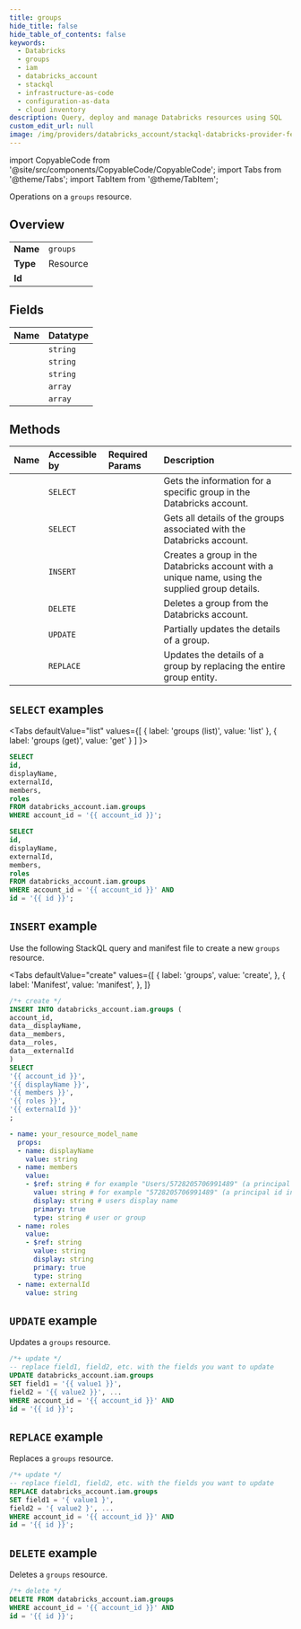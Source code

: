 ```yaml
---
title: groups
hide_title: false
hide_table_of_contents: false
keywords:
  - Databricks
  - groups
  - iam
  - databricks_account
  - stackql
  - infrastructure-as-code
  - configuration-as-data
  - cloud inventory
description: Query, deploy and manage Databricks resources using SQL
custom_edit_url: null
image: /img/providers/databricks_account/stackql-databricks-provider-featured-image.png
---
```


import CopyableCode from '@site/src/components/CopyableCode/CopyableCode';
import Tabs from '@theme/Tabs';
import TabItem from '@theme/TabItem';

Operations on a <code>groups</code> resource.  

## Overview
<table><tbody>
<tr><td><b>Name</b></td><td><code>groups</code></td></tr>
<tr><td><b>Type</b></td><td>Resource</td></tr>
<tr><td><b>Id</b></td><td><CopyableCode code="databricks_account.iam.groups" /></td></tr>
</tbody></table>

## Fields
| Name | Datatype |
|:-----|:---------|
| <CopyableCode code="id" /> | `string` |
| <CopyableCode code="displayName" /> | `string` |
| <CopyableCode code="externalId" /> | `string` |
| <CopyableCode code="members" /> | `array` |
| <CopyableCode code="roles" /> | `array` |

## Methods
| Name | Accessible by | Required Params | Description |
|:-----|:--------------|:----------------|:------------|
| <CopyableCode code="get" /> | `SELECT` | <CopyableCode code="account_id, id" /> | Gets the information for a specific group in the Databricks account. |
| <CopyableCode code="list" /> | `SELECT` | <CopyableCode code="account_id" /> | Gets all details of the groups associated with the Databricks account. |
| <CopyableCode code="create" /> | `INSERT` | <CopyableCode code="account_id" /> | Creates a group in the Databricks account with a unique name, using the supplied group details. |
| <CopyableCode code="delete" /> | `DELETE` | <CopyableCode code="account_id, id" /> | Deletes a group from the Databricks account. |
| <CopyableCode code="patch" /> | `UPDATE` | <CopyableCode code="account_id, id" /> | Partially updates the details of a group. |
| <CopyableCode code="update" /> | `REPLACE` | <CopyableCode code="account_id, id" /> | Updates the details of a group by replacing the entire group entity. |

## `SELECT` examples

<Tabs
    defaultValue="list"
    values={[
        { label: 'groups (list)', value: 'list' },
        { label: 'groups (get)', value: 'get' }
    ]
}>
<TabItem value="list">

```sql
SELECT
id,
displayName,
externalId,
members,
roles
FROM databricks_account.iam.groups
WHERE account_id = '{{ account_id }}';
```

</TabItem>
<TabItem value="get">

```sql
SELECT
id,
displayName,
externalId,
members,
roles
FROM databricks_account.iam.groups
WHERE account_id = '{{ account_id }}' AND
id = '{{ id }}';
```

</TabItem>
</Tabs>

## `INSERT` example

Use the following StackQL query and manifest file to create a new <code>groups</code> resource.

<Tabs
    defaultValue="create"
    values={[
        { label: 'groups', value: 'create', },
        { label: 'Manifest', value: 'manifest', },
    ]}
>
<TabItem value="create">

```sql
/*+ create */
INSERT INTO databricks_account.iam.groups (
account_id,
data__displayName,
data__members,
data__roles,
data__externalId
)
SELECT 
'{{ account_id }}',
'{{ displayName }}',
'{{ members }}',
'{{ roles }}',
'{{ externalId }}'
;
```

</TabItem>
<TabItem value="manifest">

```yaml
- name: your_resource_model_name
  props:
  - name: displayName
    value: string
  - name: members
    value:
    - $ref: string # for example "Users/5728205706991489" (a principal id in this case a user), you can just supply this field or `value`
      value: string # for example "5728205706991489" (a principal id in this case a user)
      display: string # users display name
      primary: true
      type: string # user or group
  - name: roles
    value:
    - $ref: string
      value: string
      display: string
      primary: true
      type: string
  - name: externalId
    value: string
```

</TabItem>
</Tabs>

## `UPDATE` example

Updates a <code>groups</code> resource.

```sql
/*+ update */
-- replace field1, field2, etc. with the fields you want to update        
UPDATE databricks_account.iam.groups
SET field1 = '{{ value1 }}',
field2 = '{{ value2 }}', ...
WHERE account_id = '{{ account_id }}' AND
id = '{{ id }}';
```

## `REPLACE` example

Replaces a <code>groups</code> resource.

```sql
/*+ update */
-- replace field1, field2, etc. with the fields you want to update
REPLACE databricks_account.iam.groups
SET field1 = '{ value1 }',
field2 = '{ value2 }', ...
WHERE account_id = '{{ account_id }}' AND
id = '{{ id }}';
```

## `DELETE` example

Deletes a <code>groups</code> resource.

```sql
/*+ delete */
DELETE FROM databricks_account.iam.groups
WHERE account_id = '{{ account_id }}' AND
id = '{{ id }}';
```
